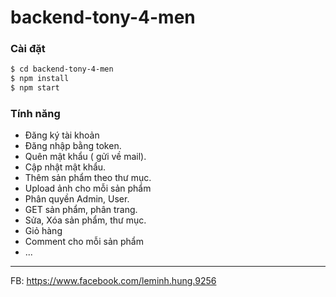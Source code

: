 # backend-tony-4-men

### Cài đặt


```sh
$ cd backend-tony-4-men
$ npm install
$ npm start
```

### Tính năng
- Đăng ký tài khoản
- Đăng nhập bằng token.
- Quên mật khẩu ( gửi về mail).
- Cập nhật mật khẩu.
- Thêm sản phẩm theo thư mục.
- Upload ảnh cho mỗi sản phẩm
- Phân quyền Admin, User.
- GET sản phẩm, phân trang.
- Sửa, Xóa sản phẩm, thư mục.
- Giỏ hàng
- Comment cho mỗi sản phẩm
- ...
- --
FB: https://www.facebook.com/leminh.hung.9256
